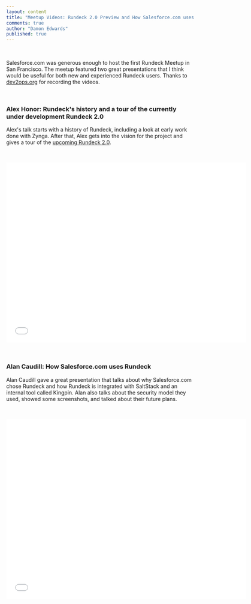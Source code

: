 ```yaml
---
layout: content
title: "Meetup Videos: Rundeck 2.0 Preview and How Salesforce.com uses Rundeck"
comments: true
author: "Damon Edwards"
published: true
---
```

<p>&nbsp;</p>
<p>Salesforce.com was generous enough to host the first Rundeck Meetup in San Francisco. The meetup featured two great presentations that I think would be useful for both new and experienced Rundeck users. Thanks to <a href="http://www.dev2ops.org">dev2ops.org</a> for recording the videos.</p>
<p>&nbsp;</p>
<h3>Alex Honor: Rundeck's history and a tour of the currently under development Rundeck 2.0</h3>
<p>Alex's talk starts with a history of Rundeck, including a look at early work done with Zynga. After that, Alex gets into the vision for the project and gives a tour of the <a href="http://rundeck.org/news/2013/10/31/rundeck-2.0-alpha1.html">upcoming Rundeck 2.0</a>.</p> 
<p>&nbsp;</p>
<iframe width="640" height="480" src="//www.youtube.com/embed/ZN_LyxmkgWc" frameborder="0"> </iframe>
<p>&nbsp;</p>
<h3>Alan Caudill: How Salesforce.com uses Rundeck</h3>
<p>Alan Caudill gave a great presentation that talks about why Salesforce.com chose Rundeck and how Rundeck is integrated with SaltStack and an internal tool called Kingpin. Alan also talks about the security model they used, showed some screenshots, and talked about their future plans.</p>
<p>&nbsp;</p>
<iframe width="640" height="480" src="//www.youtube.com/embed/1TxphNUT3pw" frameborder="0"> </iframe>
<p>&nbsp;</p>
<p>&nbsp;</p>